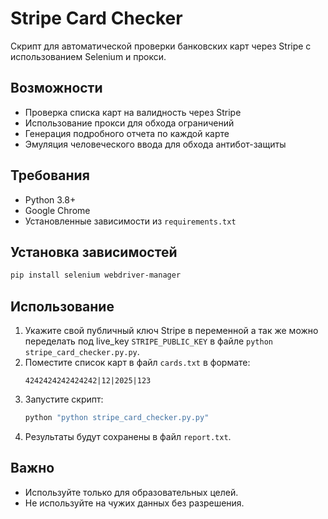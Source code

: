 # Stripe Card Checker

Скрипт для автоматической проверки банковских карт через Stripe с использованием Selenium и прокси.

## Возможности

- Проверка списка карт на валидность через Stripe
- Использование прокси для обхода ограничений
- Генерация подробного отчета по каждой карте
- Эмуляция человеческого ввода для обхода антибот-защиты

## Требования

- Python 3.8+
- Google Chrome
- Установленные зависимости из `requirements.txt`

## Установка зависимостей

```bash
pip install selenium webdriver-manager
```

## Использование

1. Укажите свой публичный ключ Stripe в переменной а так же можно переделать под live_key `STRIPE_PUBLIC_KEY` в файле `python stripe_card_checker.py.py`.
2. Поместите список карт в файл `cards.txt` в формате:
   ```
   4242424242424242|12|2025|123
   ```
3. Запустите скрипт:
   ```bash
   python "python stripe_card_checker.py.py"
   ```
4. Результаты будут сохранены в файл `report.txt`.

## Важно

- Используйте только для образовательных целей.
- Не используйте на чужих данных без разрешения.
